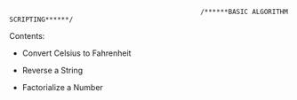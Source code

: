                                                     /******BASIC ALGORITHM SCRIPTING******/

Contents:

* Convert Celsius to Fahrenheit

* Reverse a String

* Factorialize a Number